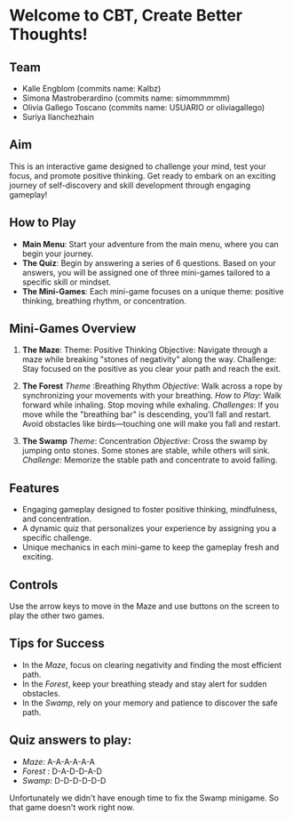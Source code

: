 
# Welcome to CBT, Create Better Thoughts!

## Team
- Kalle Engblom (commits name: Kalbz)
- Simona Mastroberardino (commits name: simommmmm)
- Olivia Gallego Toscano (commits name: USUARIO or oliviagallego)
- Suriya Ilanchezhain

## Aim
This is an interactive game designed to challenge your mind, test your focus, and promote positive thinking. Get ready to embark on an exciting journey of self-discovery and skill development through engaging gameplay!

## How to Play
- **Main Menu**: Start your adventure from the main menu, where you can begin your journey.
- **The Quiz**: Begin by answering a series of 6 questions. Based on your answers, you will be assigned one of three mini-games tailored to a specific skill or mindset.
- **The Mini-Games**: Each mini-game focuses on a unique theme: positive thinking, breathing rhythm, or concentration.

## Mini-Games Overview
1. **The Maze**:
    Theme: Positive Thinking
    Objective: Navigate through a maze while breaking "stones of negativity" along the way.
    Challenge: Stay focused on the positive as you clear your path and reach the exit.

2. **The Forest**
    _Theme_ :Breathing Rhythm
    _Objective_: Walk across a rope by synchronizing your movements with your breathing.
    _How to Play_:
        Walk forward while inhaling.
        Stop moving while exhaling.
    _Challenges_:
        If you move while the "breathing bar" is descending, you’ll fall and restart.
        Avoid obstacles like birds—touching one will make you fall and restart.

3. **The Swamp**
    _Theme_: Concentration
    _Objective_: Cross the swamp by jumping onto stones. Some stones are stable, while others will sink.
    _Challenge_: Memorize the stable path and concentrate to avoid falling.

## Features
- Engaging gameplay designed to foster positive thinking, mindfulness, and concentration.
- A dynamic quiz that personalizes your experience by assigning you a specific challenge.
- Unique mechanics in each mini-game to keep the gameplay fresh and exciting.

## Controls
Use the arrow keys to move in the Maze and use buttons on the screen to play the other two games.

## Tips for Success
- In the _Maze_, focus on clearing negativity and finding the most efficient path.
- In the _Forest_, keep your breathing steady and stay alert for sudden obstacles.
- In the _Swamp_, rely on your memory and patience to discover the safe path.

## Quiz answers to play:
- _Maze_: A-A-A-A-A-A
- _Forest_ : D-A-D-D-A-D
- _Swamp_: D-D-D-D-D-D

Unfortunately we didn't have enough time to fix the Swamp minigame. So that game doesn't work right now.
